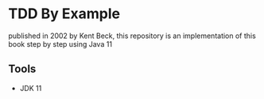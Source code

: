 # TDD By Example
published in 2002 by Kent Beck, this repository is an implementation 
of this book step by step using Java 11
## Tools
- JDK 11
